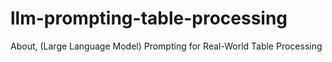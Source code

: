 # llm-prompting-table-processing
About, (Large Language Model) Prompting for Real-World Table Processing 
